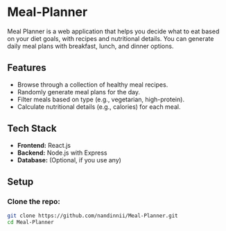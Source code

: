 # Meal-Planner

Meal Planner is a web application that helps you decide what to eat based on your diet goals, with recipes and nutritional details. You can generate daily meal plans with breakfast, lunch, and dinner options.

## Features

- Browse through a collection of healthy meal recipes.
- Randomly generate meal plans for the day.
- Filter meals based on type (e.g., vegetarian, high-protein).
- Calculate nutritional details (e.g., calories) for each meal.

## Tech Stack

- **Frontend:** React.js
- **Backend:** Node.js with Express
- **Database:** (Optional, if you use any)

## Setup

### Clone the repo:

```bash
git clone https://github.com/nandinnii/Meal-Planner.git
cd Meal-Planner
